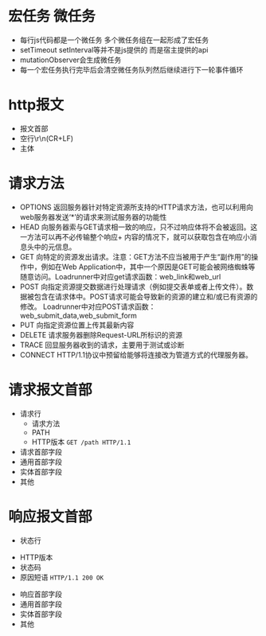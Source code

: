 # 宏任务 微任务
+ 每行js代码都是一个微任务 多个微任务组在一起形成了宏任务
+ setTimeout setInterval等并不是js提供的 而是宿主提供的api
+ mutationObserver会生成微任务
+ 每一个宏任务执行完毕后会清空微任务队列然后继续进行下一轮事件循环
# http报文
+ 报文首部
+ 空行\r\n(CR+LF)
+ 主体
# 请求方法
+ OPTIONS 返回服务器针对特定资源所支持的HTTP请求方法，也可以利用向web服务器发送‘*’的请求来测试服务器的功能性
+ HEAD 向服务器索与GET请求相一致的响应，只不过响应体将不会被返回。这一方法可以再不必传输整个响应+ 内容的情况下，就可以获取包含在响应小消息头中的元信息。
+ GET 向特定的资源发出请求。注意：GET方法不应当被用于产生“副作用”的操作中，例如在Web Application中，其中一个原因是GET可能会被网络蜘蛛等随意访问。Loadrunner中对应get请求函数：web_link和web_url
+ POST 向指定资源提交数据进行处理请求（例如提交表单或者上传文件）。数据被包含在请求体中。POST请求可能会导致新的资源的建立和/或已有资源的修改。 Loadrunner中对应POST请求函数：web_submit_data,web_submit_form
+ PUT 向指定资源位置上传其最新内容
+ DELETE 请求服务器删除Request-URL所标识的资源
+ TRACE 回显服务器收到的请求，主要用于测试或诊断
+ CONNECT HTTP/1.1协议中预留给能够将连接改为管道方式的代理服务器。
# 请求报文首部
+ 请求行
   - 请求方法
   - PATH
   - HTTP版本
    ```GET /path HTTP/1.1```
+ 请求首部字段
+ 通用首部字段
+ 实体首部字段
+ 其他
# 响应报文首部
+ 状态行
- HTTP版本
- 状态码
- 原因短语
    ```HTTP/1.1 200 OK```
+ 响应首部字段
+ 通用首部字段
+ 实体首部字段
+ 其他